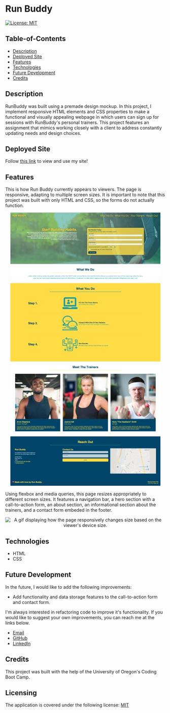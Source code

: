 # Run Buddy

[![License: MIT](https://img.shields.io/badge/License-MIT-yellow.svg)](https://opensource.org/licenses/MIT)

## Table-of-Contents

- [Description](#description)
- [Deployed Site](#deployed-site)
- [Features](#features)
- [Technologies](#technologies)
- [Future Development](#future-development)
- [Credits](#credits)

## Description

RunBuddy was built using a premade design mockup. In this project, I implement responsive HTML elements and CSS properties to make a functional and visually appealing webpage in which users can sign up for sessions with RunBuddy's personal trainers. This project features an assignment that mimics working closely with a client to address constantly updating needs and design choices.

## Deployed Site

Follow [this link](https://ashlynn4567.github.io/RunBuddy/) to view and use my site!

## Features

This is how Run Buddy currently appears to viewers. The page is responsive, adapting to multiple screen sizes. It is important to note that this project was built with only HTML and CSS, so the forms do not actually function.

<p align="center">
<img alt="A screenshot of Run Buddy, displaying a navigation bar, a hero section with a call-to-action form, an about section, a trainer section, and a contact form in the footer." src="./assets/images/run-buddy-screenshot.jpg"/>
</p>

Using flexbox and media queries, this page resizes appropriately to different screen sizes. It features a navigation bar, a hero section with a call-to-action form, an about section, an informational section about the trainers, and a contact form embeded in the footer.

<p align="center">
<img alt="A gif displaying how the page responsively changes size based on the viewer's device size." src="./assets/images/run-buddy-demo.gif"/>
</p>

## Technologies

- HTML
- CSS

## Future Development

In the future, I would like to add the following improvements:

- Add functionality and data storage features to the call-to-action form and contact form.

I'm always interested in refactoring code to improve it's functionality. If you would like to suggest your own improvements, you can reach me at the links below.

- <a href="mailto:ashlynn4567@gmail.com">Email</a>
- <a href="https://github.com/ashlynn4567">GitHub</a>
- <a href="https://www.linkedin.com/in/ashley-lynn-smith/">LinkedIn</a>

## Credits

This project was built with the help of the University of Oregon's Coding Boot Camp.

## Licensing

The application is covered under the following license: [MIT](https://opensource.org/licenses/MIT)
